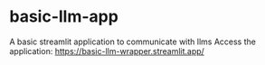 # basic-llm-app
A basic streamlit application to communicate with llms
Access the application:
https://basic-llm-wrapper.streamlit.app/
